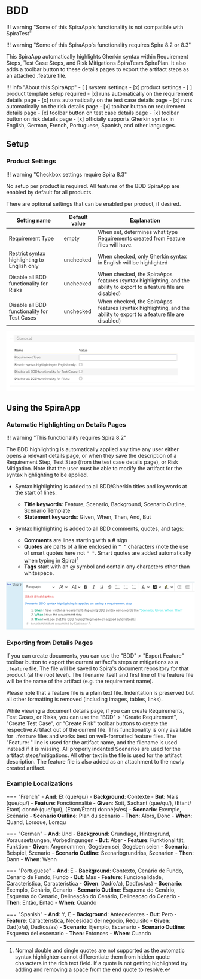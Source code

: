 # BDD

!!! warning "Some of this SpiraApp's functionality is not compatible with SpiraTest"

!!! warning "Some of this SpiraApp's functionality requires Spira 8.2 or 8.3"

This SpiraApp automatically highlights Gherkin syntax within Requirement Steps, Test Case Steps, and Risk Mitigations <span class="pill">SpiraTeam</span> <span class="pill">SpiraPlan</span>. It also adds a toolbar button to these details pages to export the artifact steps as an attached .feature file.

!!! info "About this SpiraApp"
    - [ ] system settings
    - [x] product settings 
    - [ ] product template setup required
    - [x] runs automatically on the requirement details page
    - [x] runs automatically on the test case details page
    - [x] runs automatically on the risk details page
    - [x] toolbar button on requirement details page
    - [x] toolbar button on test case details page
    - [x] toolbar button on risk details page
    - [x] officially supports Gherkin syntax in English, German, French, Portuguese, Spanish, and other languages.

## Setup
### Product Settings
!!! warning "Checkbox settings require Spira 8.3"

No setup per product is required. All features of the BDD SpiraApp are enabled by default for all products.

There are optional settings that can be enabled per product, if desired.

| Setting name                                 | Default value | Explanation                                                                                                          |
| -------------------------------------------- | ------------- | -------------------------------------------------------------------------------------------------------------------- |
| Requirement Type                             | empty         | When set, determines what type Requirements created from Feature files will have.                                    |
| Restrict syntax highlighting to English only | unchecked     | When checked, only Gherkin syntax in English will be highlighted                                                     |
| Disable all BDD functionality for Risks      | unchecked     | When checked, the SpiraApps features (syntax highlighting, and the ability to export to a feature file are disabled) |
| Disable all BDD functionality for Test Cases | unchecked     | When checked, the SpiraApps features (syntax highlighting, and the ability to export to a feature file are disabled) |

![product settings](img/bdd-product-settings.png)

## Using the SpiraApp
### Automatic Highlighting on Details Pages
!!! warning "This functionality requires Spira 8.2"

The BDD highlighting is automatically applied any time any user either opens a relevant details page, or when they save the description of a Requirement Step, Test Step (from the test case details page), or Risk Mitigation. Note that the user must be able to modify the artifact for the syntax highlighting to be applied.

- Syntax highlighting is added to all BDD/Gherkin titles and keywords at the start of lines:

    - **Title keywords**: Feature, Scenario, Background, Scenario Outline, Scenario Template
    - **Statement keywords**: Given, When, Then, And, But

- Syntax highlighting is added to all BDD comments, quotes, and tags:

    - **Comments** are lines starting with a # sign
    - **Quotes** are parts of a line enclosed in `“ ”` characters (note the use of smart quotes here not `" "`. Smart quotes are added automatically when typing in Spira)[^quotes]
    - **Tags** start with an @ symbol and contain any characters other than whitespace.

[^quotes]: Normal double and single quotes are not supported as the automatic syntax highlighter cannot differentiate them from hidden quote characters in the rich text field. If a quote is not getting highlighted try adding and removing a space from the end quote to resolve.

![Shows the following step description with @tags colored in red, "Scenario: ..." line bolded and colored in blue, Given/When/Then keywords bolded and colored green, "quoted strings" colored in bright cyan, and the comment line starting with # colored in gray: `@bdd @highlighting (new line) Scenario: BDD syntax highlighting is applied on saving a requirement step (new line) Given I have written a requirement step using BDD syntax using words like “Scenario:, Given, When, Then” (new line) When I save the requirement step (new line) Then I will see that the BDD highlighting has been applied automatically. (new line) # -describes feature requested by Customer A` ](img/bdd-highlight-example.png)

### Exporting from Details Pages
If you can create documents, you can use the "BDD" > "Export Feature" toolbar button to export the current artifact's steps or mitigations as a `.feature` file. The file will be saved to Spira's document repository for that product (at the root level). The filename itself and first line of the feature file will be the name of the artifact (e.g. the requirement name). 

Please note that a feature file is a plain text file. Indentation is preserved but all other formatting is removed (including images, tables, links).

While viewing a document details page, if you can create Requirements, Test Cases, or Risks, you can use the "BDD" > "Create Requirement", "Create Test Case", or "Create Risk" toolbar buttons to create the respective Artifact out of the current file. This functionality is only available for `.feature` files and works best on well-formatted feature files. The "Feature: " line is used for the artifact name, and the filename is used instead if it is missing. All properly indented Scenarios are used for the artifact steps/mitigations. All other text in the file is used for the artifact description. The feature file is also added as an attachment to the newly created artifact.

### Example Localizations
=== "French"
    - **And**: Et (que/qu/)
    - **Background**: Contexte
    - **But**: Mais (que/qu/)
    - **Feature**: Fonctionnalité
    - **Given**: Soit, Sachant (que/qu/), (Etant/Étant) donné (que/qu/), (Etant/Étant) donné(s/es)
    - **Scenario**: Exemple, Scénario
    - **Scenario Outline**: Plan du scénario
    - **Then**: Alors, Donc
    - **When**: Quand, Lorsque, Lorsqu

=== "German"
    - **And**: Und
    - **Background**: Grundlage, Hintergrund, Voraussetzungen, Vorbedingungen
    - **But**: Aber
    - **Feature**: Funktionalität, Funktion
    - **Given**: Angenommen, Gegeben sei, Gegeben seien
    - **Scenario**: Beispiel, Szenario
    - **Scenario Outline**: Szenariogrundriss, Szenarien
    - **Then**: Dann
    - **When**: Wenn
  
=== "Portuguese"
    - **And**: E
    - **Background**: Contexto, Cenário de Fundo, Cenario de Fundo, Fundo
    - **But**: Mas
    - **Feature**: Funcionalidade, Característica, Caracteristica
    - **Given**: Dad(o/a), Dad(os/as)
    - **Scenario**: Exemplo, Cenário, Cenario
    - **Scenario Outline**: Esquema do Cenário, Esquema do Cenario, Delineação do Cenário, Delineacao do Cenario
    - **Then**: Então, Entao
    - **When**: Quando

=== "Spanish"
    - **And**: Y, E
    - **Background**: Antecedentes
    - **But**: Pero
    - **Feature**: Característica, Necesidad del negocio, Requisito
    - **Given**: Dad(o/a), Dad(os/as)
    - **Scenario**: Ejemplo, Escenario
    - **Scenario Outline**: Esquema del escenario
    - **Then**: Entonces
    - **When**: Cuando